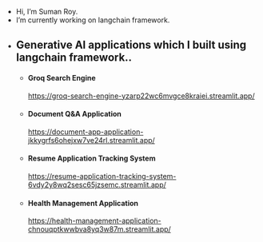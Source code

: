 - Hi, I’m Suman Roy.
- I’m currently working on langchain framework.
- ## Generative AI applications which I built using langchain framework..
   - #### Groq Search Engine
     https://groq-search-engine-yzarp22wc6mvgce8kraiei.streamlit.app/
   - #### Document Q&A Application
     https://document-app-application-jkkygrfs6ohejxw7ve24rl.streamlit.app/
   - #### Resume Application Tracking System
     https://resume-application-tracking-system-6vdy2y8wq2sesc65jzsemc.streamlit.app/
   - #### Health Management Application
     https://health-management-application-chnouqptkwwbva8yq3w87m.streamlit.app/
     

<!---
SumanRoy004/SumanRoy004 is a ✨ special ✨ repository because its `README.md` (this file) appears on your GitHub profile.
You can click the Preview link to take a look at your changes.
--->
